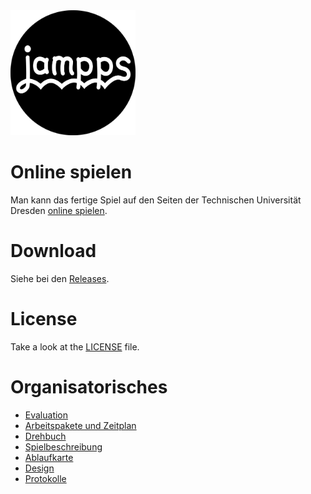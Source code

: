 <img src="/design/logo/black/logo_black.png" alt="jampps logo" height="200">

# Online spielen

Man kann das fertige Spiel auf den Seiten der Technischen Universit&auml;t Dresden [online spielen](https://is63050.inf.tu-dresden.de/~maxfle/).

# Download

Siehe bei den [Releases](https://github.com/Symmetronic/jampps/releases).

# License

Take a look at the [LICENSE](/LICENSE) file.

# Organisatorisches

* [Evaluation](/organisation/Evaluationsbogen/Evaluationsbogen.pdf)
* [Arbeitspakete und Zeitplan](/organisation/Arbeitspakete_und_Zeitplan/Arbeitspakete_und_Zeitplan.pdf)
* [Drehbuch](/organisation/Drehbuch/Drehbuch.pdf)
* [Spielbeschreibung](/organisation/Spielbeschreibung/Spielbeschreibung.pdf)
* [Ablaufkarte](/organisation/Ablaufkarte/Ablaufkarte.pdf)
* [Design](/organisation/Spieldesign/Spieldesign.pdf)
* [Protokolle](/organisation/Protokolle/)
